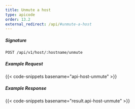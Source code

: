 ```yaml
---
title: Unmute a host
type: apicode
order: 13.2
external_redirect: /api/#unmute-a-host
---
```


##### Signature

`POST /api/v1/host/:hostname/unmute`

##### Example Request

{{< code-snippets basename="api-host-unmute" >}}

##### Example Response

{{< code-snippets basename="result.api-host-unmute" >}}

